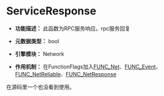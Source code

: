 # ServiceResponse

- **功能描述：** 此函数为RPC服务响应。rpc服务回复

- **元数据类型：** bool
- **引擎模块：** Network
- **作用机制：** 在FunctionFlags加入[FUNC_Net](#Flags_EFunctionFlags_FUNC_Net)、[FUNC_Event](#Flags_EFunctionFlags_FUNC_Event)、[FUNC_NetReliable](#Flags_EFunctionFlags_FUNC_NetReliable)、[FUNC_NetResponse](#Flags_EFunctionFlags_FUNC_NetResponse)

在源码里一个也没看到使用。